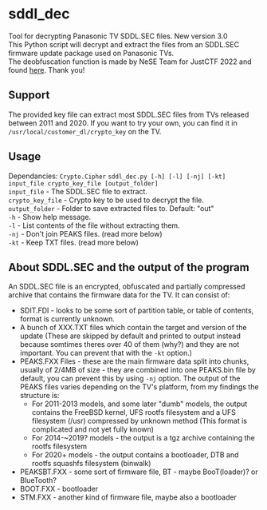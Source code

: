 # sddl_dec
Tool for decrypting Panasonic TV SDDL.SEC files. New version 3.0  
This Python script will decrypt and extract the files from an SDDL.SEC firmware update package used on Panasonic TVs.  
The deobfuscation function is made by NeSE Team for JustCTF 2022 and found [here](https://nese.team/posts/justctf). Thank you!  
## Support
The provided key file can extract most SDDL.SEC files from TVs released between 2011 and 2020. If you want to try your own, you can find it in `/usr/local/customer_dl/crypto_key` on the TV.
## Usage
Dependancies: `Crypto.Cipher`
`sddl_dec.py [-h] [-l] [-nj] [-kt] input_file crypto_key_file [output_folder]`  
`input_file` - The SDDL.SEC file to extract.  
`crypto_key_file` - Crypto key to be used to decrypt the file.  
`output_folder` - Folder to save extracted files to. Default: "out"  
`-h` - Show help message.  
`-l` - List contents of the file without extracting them.  
`-nj` - Don't join PEAKS files. (read more below)  
`-kt` - Keep TXT files. (read more below)  
## About SDDL.SEC and the output of the program
An SDDL.SEC file is an encrypted, obfuscated and partially compressed archive that contains the firmware data for the TV.
It can consist of:
- SDIT.FDI - looks to be some sort of partition table, or table of contents, format is currently unknown.
- A bunch of XXX.TXT files which contain the target and version of the update (These are skipped by default and printed to output instead because somtimes theres over 40 of them (why?) and they are not important. You can prevent that with the `-kt` option.)
- PEAKS.FXX Files - these are the main firmware data split into chunks, usually of 2/4MB of size - they are combined into one PEAKS.bin file by default, you can prevent this by using `-nj` option.
The output of the PEAKS files varies depending on the TV's platform, from my findings the structure is:
    - For 2011-2013 models, and some later "dumb" models, the output contains the FreeBSD kernel, UFS rootfs filesystem and a UFS filesystem (/usr) compressed by unknown method (This format is complicated and not yet fully known)
    - For 2014-~2019? models - the output is a tgz archive containing the rootfs filesystem
    - For 2020+ models - the output contains a bootloader, DTB and rootfs squashfs filesystem (binwalk)
- PEAKSBT.FXX - some sort of firmware file, BT - maybe BooT(loader)? or BlueTooth?
- BOOT.FXX - bootloader
- STM.FXX - another kind of firmware file, maybe also a bootloader

